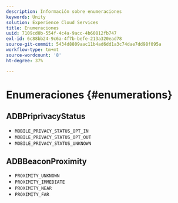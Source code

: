 ```yaml
---
description: Información sobre enumeraciones
keywords: Unity
solution: Experience Cloud Services
title: Enumeraciones
uuid: 7109cd0b-554f-4c4a-9acc-4b60812fb747
exl-id: 6c88bb24-9c6a-4f7b-befe-213a320ead78
source-git-commit: 5434d8809aac11b4ad6dd1a3c74dae7dd98f095a
workflow-type: tm+mt
source-wordcount: '8'
ht-degree: 37%

---
```


# Enumeraciones {#enumerations}

## ADBPriprivacyStatus

* `MOBILE_PRIVACY_STATUS_OPT_IN`
* `MOBILE_PRIVACY_STATUS_OPT_OUT`
* `MOBILE_PRIVACY_STATUS_UNKNOWN`

## ADBBeaconProximity

* `PROXIMITY_UNKNOWN`
* `PROXIMITY_IMMEDIATE`
* `PROXIMITY_NEAR`
* `PROXIMITY_FAR`
